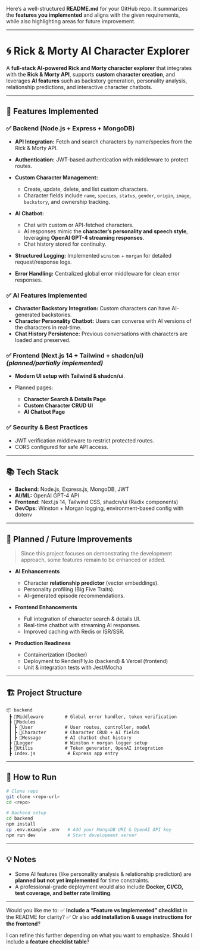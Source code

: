 Here’s a well-structured **README.md** for your GitHub repo. It summarizes the **features you implemented** and aligns with the given requirements, while also highlighting areas for future improvement.

---

# 🌀 Rick & Morty AI Character Explorer

A **full-stack AI-powered Rick and Morty character explorer** that integrates with the **Rick & Morty API**, supports **custom character creation**, and leverages **AI features** such as backstory generation, personality analysis, relationship predictions, and interactive character chatbots.

---

## 🚀 Features Implemented

### ✅ **Backend (Node.js + Express + MongoDB)**

* **API Integration:** Fetch and search characters by name/species from the Rick & Morty API.
* **Authentication:** JWT-based authentication with middleware to protect routes.
* **Custom Character Management:**

  * Create, update, delete, and list custom characters.
  * Character fields include `name`, `species`, `status`, `gender`, `origin`, `image`, `backstory`, and ownership tracking.
* **AI Chatbot:**

  * Chat with custom or API-fetched characters.
  * AI responses mimic the **character’s personality and speech style**, leveraging **OpenAI GPT-4 streaming responses**.
  * Chat history stored for continuity.
* **Structured Logging:** Implemented `winston` + `morgan` for detailed request/response logs.
* **Error Handling:** Centralized global error middleware for clean error responses.

### ✅ **AI Features Implemented**

* **Character Backstory Integration:** Custom characters can have AI-generated backstories.
* **Character Personality Chatbot:** Users can converse with AI versions of the characters in real-time.
* **Chat History Persistence:** Previous conversations with characters are loaded and preserved.

### ✅ **Frontend (Next.js 14 + Tailwind + shadcn/ui)** *(planned/partially implemented)*

* **Modern UI setup with Tailwind & shadcn/ui**.
* Planned pages:

  * **Character Search & Details Page**
  * **Custom Character CRUD UI**
  * **AI Chatbot Page**

### ✅ **Security & Best Practices**

* JWT verification middleware to restrict protected routes.
* CORS configured for safe API access.

---

## 📚 Tech Stack

* **Backend:** Node.js, Express.js, MongoDB, JWT
* **AI/ML:** OpenAI GPT-4 API
* **Frontend:** Next.js 14, Tailwind CSS, shadcn/ui (Radix components)
* **DevOps:** Winston + Morgan logging, environment-based config with dotenv

---

## 🔮 Planned / Future Improvements

> Since this project focuses on demonstrating the development approach, some features remain to be enhanced or added.

* **AI Enhancements**

  * Character **relationship predictor** (vector embeddings).
  * Personality profiling (Big Five Traits).
  * AI-generated episode recommendations.

* **Frontend Enhancements**

  * Full integration of character search & details UI.
  * Real-time chatbot with streaming AI responses.
  * Improved caching with Redis or ISR/SSR.

* **Production Readiness**

  * Containerization (Docker)
  * Deployment to Render/Fly.io (backend) & Vercel (frontend)
  * Unit & integration tests with Jest/Mocha

---

## 🏗️ Project Structure

```
📦 backend
 ┣ 📂Middleware        # Global error handler, token verification
 ┣ 📂Modules
 ┃ ┣ 📂User            # User routes, controller, model
 ┃ ┣ 📂Character       # Character CRUD + AI fields
 ┃ ┣ 📂Message         # AI chatbot chat history
 ┣ 📂Logger            # Winston + morgan logger setup
 ┣ 📂Utilis            # Token generator, OpenAI integration
 ┣ index.js            # Express app entry
```

---

## 📝 How to Run

```bash
# Clone repo
git clone <repo-url>
cd <repo>

# Backend setup
cd backend
npm install
cp .env.example .env   # Add your MongoDB URI & OpenAI API key
npm run dev            # Start development server
```

---

## 💡 Notes

* Some AI features (like personality analysis & relationship prediction) are **planned but not yet implemented** for time constraints.
* A professional-grade deployment would also include **Docker, CI/CD, test coverage, and better rate limiting**.

---

Would you like me to:
✅ **Include a “Feature vs Implemented” checklist** in the README for clarity?
✅ Or also **add installation & usage instructions for the frontend**?

I can refine this further depending on what you want to emphasize. Should I include a **feature checklist table**?
